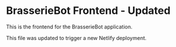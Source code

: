 # BrasserieBot Frontend - Updated

This is the frontend for the BrasserieBot application.

This file was updated to trigger a new Netlify deployment.
